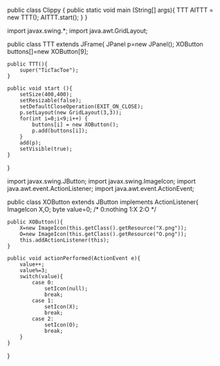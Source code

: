 public class Clippy {
    public static void main (String[] args){
        TTT AITTT = new TTT();
        AITTT.start();
    }
}


import javax.swing.*;
import java.awt.GridLayout;

public class TTT extends JFrame{
    JPanel p=new JPanel();
    XOButton buttons[]=new XOButton[9];

    public TTT(){
        super("TicTacToe");
    }

    public void start (){
        setSize(400,400);
        setResizable(false);
        setDefaultCloseOperation(EXIT_ON_CLOSE);
        p.setLayout(new GridLayout(3,3));
        for(int i=0;i<9;i++) {
            buttons[i] = new XOButton();
            p.add(buttons[i]);
        }
        add(p);
        setVisible(true);
    }
}



import javax.swing.JButton;
import javax.swing.ImageIcon;
import java.awt.event.ActionListener;
import java.awt.event.ActionEvent;

public class XOButton extends JButton implements ActionListener{
    ImageIcon X,O;
    byte value=0;
	/*
	0:nothing
	1:X
	2:O
	*/

    public XOButton(){
        X=new ImageIcon(this.getClass().getResource("X.png"));
        O=new ImageIcon(this.getClass().getResource("O.png"));
        this.addActionListener(this);
    }

    public void actionPerformed(ActionEvent e){
        value++;
        value%=3;
        switch(value){
            case 0:
                setIcon(null);
                break;
            case 1:
                setIcon(X);
                break;
            case 2:
                setIcon(O);
                break;
        }
    }
}
